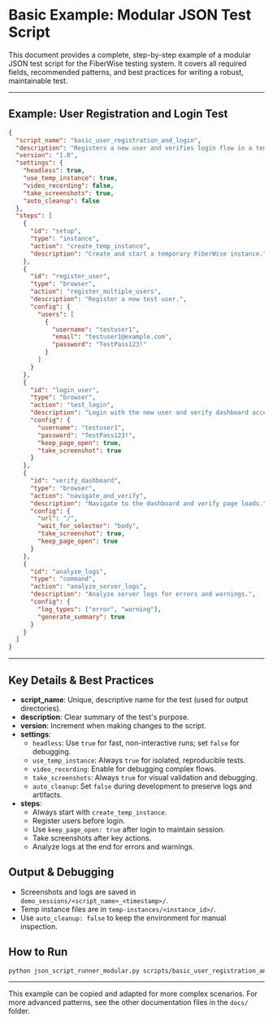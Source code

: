 # Basic Example: Modular JSON Test Script

This document provides a complete, step-by-step example of a modular JSON test script for the FiberWise testing system. It covers all required fields, recommended patterns, and best practices for writing a robust, maintainable test.

---

## Example: User Registration and Login Test

```json
{
  "script_name": "basic_user_registration_and_login",
  "description": "Registers a new user and verifies login flow in a temp instance.",
  "version": "1.0",
  "settings": {
    "headless": true,
    "use_temp_instance": true,
    "video_recording": false,
    "take_screenshots": true,
    "auto_cleanup": false
  },
  "steps": [
    {
      "id": "setup",
      "type": "instance",
      "action": "create_temp_instance",
      "description": "Create and start a temporary FiberWise instance."
    },
    {
      "id": "register_user",
      "type": "browser",
      "action": "register_multiple_users",
      "description": "Register a new test user.",
      "config": {
        "users": [
          {
            "username": "testuser1",
            "email": "testuser1@example.com",
            "password": "TestPass123!"
          }
        ]
      }
    },
    {
      "id": "login_user",
      "type": "browser",
      "action": "test_login",
      "description": "Login with the new user and verify dashboard access.",
      "config": {
        "username": "testuser1",
        "password": "TestPass123!",
        "keep_page_open": true,
        "take_screenshot": true
      }
    },
    {
      "id": "verify_dashboard",
      "type": "browser",
      "action": "navigate_and_verify",
      "description": "Navigate to the dashboard and verify page loads.",
      "config": {
        "url": "/",
        "wait_for_selector": "body",
        "take_screenshot": true,
        "keep_page_open": true
      }
    },
    {
      "id": "analyze_logs",
      "type": "command",
      "action": "analyze_server_logs",
      "description": "Analyze server logs for errors and warnings.",
      "config": {
        "log_types": ["error", "warning"],
        "generate_summary": true
      }
    }
  ]
}
```

---

## Key Details & Best Practices

- **script_name**: Unique, descriptive name for the test (used for output directories).
- **description**: Clear summary of the test's purpose.
- **version**: Increment when making changes to the script.
- **settings**:
  - `headless`: Use `true` for fast, non-interactive runs; set `false` for debugging.
  - `use_temp_instance`: Always `true` for isolated, reproducible tests.
  - `video_recording`: Enable for debugging complex flows.
  - `take_screenshots`: Always `true` for visual validation and debugging.
  - `auto_cleanup`: Set `false` during development to preserve logs and artifacts.
- **steps**:
  - Always start with `create_temp_instance`.
  - Register users before login.
  - Use `keep_page_open: true` after login to maintain session.
  - Take screenshots after key actions.
  - Analyze logs at the end for errors and warnings.

## Output & Debugging

- Screenshots and logs are saved in `demo_sessions/<script_name>_<timestamp>/`.
- Temp instance files are in `temp-instances/<instance_id>/`.
- Use `auto_cleanup: false` to keep the environment for manual inspection.

## How to Run

```bash
python json_script_runner_modular.py scripts/basic_user_registration_and_login.json
```

---

This example can be copied and adapted for more complex scenarios. For more advanced patterns, see the other documentation files in the `docs/` folder.
